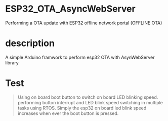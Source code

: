 # ESP32_OTA_AsyncWebServer
Performing a OTA update with ESP32 offline network portal (OFFLINE OTA)

# description
A simple Arduino framwork to perform esp32 OTA with AsynWebServer library

# Test
>Using on board boot button to switch on board LED blinking speed.
>performing button interrupt and LED blink speed switching in multiple tasks using RTOS.
>Simply the esp32 on board led blink speed increases when ever the boot button is pressed.
